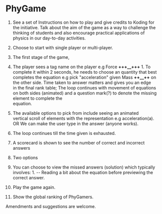 PhyGame
====
1. See a set of Instructions on how to play and give credits to Koding for the initiative. Talk about the aim of the game as a way to challenge the thinking of students and also encourage practical applications of physics in our day-to-day activities.

2. Choose to start with single player or multi-player.

3. The first stage of the game, 
  1. The player sees a tag name on the player e.g   Force
    **+++__+++**
    1. To complete it within 2 seconds, he needs to choose an quantity that best completes the equation e.g pick "acceleration" given   Mass 
    **++__++**
     on the other side. Time taken to answer matters and gives you an edge 	
       in the final rank table;
     The loop continues with movement of equations on both sides (animated) 
     and a question mark(?) to denote the missing element to complete the   
     equation.
  2. The available options to pick from include seeing an animated    
        vertical scroll of elements with the representation e.g 
       acceleration(a).    OR
         We can make the user type in the answer (anyone works).
     
4. The loop continues till the time given is exhausted.
5. A scorecard is shown to see the number of correct and incorrect answers
6. Two options
  1. You can choose to view the missed answers (solution) which 
          typically involves: 
    1. -- Reading a bit about the equation before previewing the   
                   correct answer. 
  2. Play the game again.
7. Show the global ranking of PhyGamers.

Amendments and suggestions are welcome.

